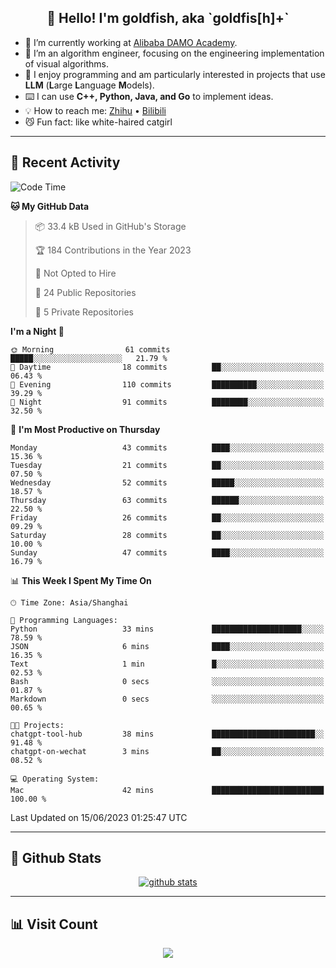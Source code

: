 
<h2 align="center">👋 Hello! I'm goldfish, aka `goldfis[h]+`</h2>

- 📍 I’m currently working at [Alibaba DAMO Academy](https://damo.alibaba.com/).  
- 🌱 I’m an algorithm engineer, focusing on the engineering implementation of visual algorithms.  
- 💬 I enjoy programming and am particularly interested in projects that use **LLM** (**L**arge **L**anguage **M**odels).   
- ⌨️ I can use **C++, Python, Java, and Go** to implement ideas.  
- 💡 How to reach me: [Zhihu](https://www.zhihu.com/people/goldfishh) • [Bilibili](https://space.bilibili.com/11349246)  
- 😼 Fun fact: like white-haired catgirl  

-------

## 🔧 Recent Activity

<!--START_SECTION:waka-->
![Code Time](http://img.shields.io/badge/Code%20Time-6%20hrs%201%20min-blue)

**🐱 My GitHub Data** 

> 📦 33.4 kB Used in GitHub's Storage 
 > 
> 🏆 184 Contributions in the Year 2023
 > 
> 🚫 Not Opted to Hire
 > 
> 📜 24 Public Repositories 
 > 
> 🔑 5 Private Repositories 
 > 
**I'm a Night 🦉** 

```text
🌞 Morning                61 commits          █████░░░░░░░░░░░░░░░░░░░░   21.79 % 
🌆 Daytime                18 commits          ██░░░░░░░░░░░░░░░░░░░░░░░   06.43 % 
🌃 Evening                110 commits         ██████████░░░░░░░░░░░░░░░   39.29 % 
🌙 Night                  91 commits          ████████░░░░░░░░░░░░░░░░░   32.50 % 
```
📅 **I'm Most Productive on Thursday** 

```text
Monday                   43 commits          ████░░░░░░░░░░░░░░░░░░░░░   15.36 % 
Tuesday                  21 commits          ██░░░░░░░░░░░░░░░░░░░░░░░   07.50 % 
Wednesday                52 commits          █████░░░░░░░░░░░░░░░░░░░░   18.57 % 
Thursday                 63 commits          ██████░░░░░░░░░░░░░░░░░░░   22.50 % 
Friday                   26 commits          ██░░░░░░░░░░░░░░░░░░░░░░░   09.29 % 
Saturday                 28 commits          ██░░░░░░░░░░░░░░░░░░░░░░░   10.00 % 
Sunday                   47 commits          ████░░░░░░░░░░░░░░░░░░░░░   16.79 % 
```


📊 **This Week I Spent My Time On** 

```text
🕑︎ Time Zone: Asia/Shanghai

💬 Programming Languages: 
Python                   33 mins             ████████████████████░░░░░   78.59 % 
JSON                     6 mins              ████░░░░░░░░░░░░░░░░░░░░░   16.35 % 
Text                     1 min               █░░░░░░░░░░░░░░░░░░░░░░░░   02.53 % 
Bash                     0 secs              ░░░░░░░░░░░░░░░░░░░░░░░░░   01.87 % 
Markdown                 0 secs              ░░░░░░░░░░░░░░░░░░░░░░░░░   00.65 % 

🐱‍💻 Projects: 
chatgpt-tool-hub         38 mins             ███████████████████████░░   91.48 % 
chatgpt-on-wechat        3 mins              ██░░░░░░░░░░░░░░░░░░░░░░░   08.52 % 

💻 Operating System: 
Mac                      42 mins             █████████████████████████   100.00 % 
```


 Last Updated on 15/06/2023 01:25:47 UTC
<!--END_SECTION:waka-->

-------

## 📆 Github Stats

<p align="center">
    <a href="https://github.com/anuraghazra/github-readme-stats">
      <img src="https://github-readme-stats.vercel.app/api?username=goldfishh&show_icons=true&theme=dracula" alt="github stats" />
    </a>
</p>

-------

## 📊 Visit Count

<p align="center">
  <a href="https://count.getloli.com/"><img src="https://count.getloli.com/get/@:goldfishh?theme=rule34"></a>
</p>
